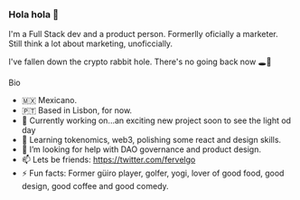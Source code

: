 ### Hola hola 👋

I'm a Full Stack dev and a product person. Formerlly oficially a marketer. Still think a lot about marketing, unoficcially.

I've fallen down the crypto rabbit hole. There's no going back now 🕳️🐇

Bio

- 🇲🇽 Mexicano.
- 🇵🇹 Based in Lisbon, for now.
- 🔭 Currently working on...an exciting new project soon to see the light od day
- 🌱 Learning tokenomics, web3, polishing some react and design skills.
- 🤔 I’m looking for help with DAO governance and product design.
- 📫 Lets be friends: https://twitter.com/fervelgo
- ⚡ Fun facts: Former güiro player, golfer, yogi, lover of good food, good design, good coffee and good comedy.

